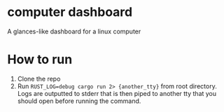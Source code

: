 # computer dashboard

A glances-like dashboard for a linux computer

# How to run
1. Clone the repo
2. Run `RUST_LOG=debug cargo run 2> {another_tty}` from root directory.
Logs are outputted to stderr that is then piped to another tty that you should open before running the command.
